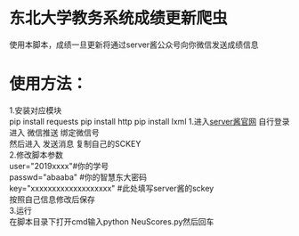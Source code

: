 # 东北大学教务系统成绩更新爬虫   
使用本脚本，成绩一旦更新将通过server酱公众号向你微信发送成绩信息  
# 使用方法：  
  1.安装对应模块  
   pip install requests
   pip install http
   pip install lxml
  1.进入[server酱官网](http://sc.ftqq.com/) 自行登录  
   进入 微信推送 绑定微信号  
   然后进入 发送消息 复制自己的SCKEY    
  2.修改脚本参数  
   user="2019xxxx"#你的学号  
   passwd="abaaba" #你的智慧东大密码   
   key="xxxxxxxxxxxxxxxxxxx" #此处填写server酱的sckey  
   按照自己信息修改后保存  
  3.运行  
   在脚本目录下打开cmd输入python NeuScores.py然后回车  
